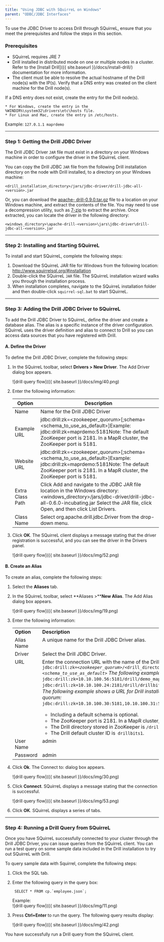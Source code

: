 ```yaml
---
title: "Using JDBC with SQuirreL on Windows"
parent: "ODBC/JDBC Interfaces"
---
```

To use the JDBC Driver to access Drill through SQuirreL, ensure that you meet the prerequisites and follow the steps in this section.
### Prerequisites

  * SQuirreL requires JRE 7
  * Drill installed in distributed mode on one or multiple nodes in a cluster. Refer to the [Install Drill]({{ site.baseurl }}/docs/install-drill/) documentation for more information.
  * The client must be able to resolve the actual hostname of the Drill node(s) with the IP(s). Verify that a DNS entry was created on the client machine for the Drill node(s).
     
If a DNS entry does not exist, create the entry for the Drill node(s).

    * For Windows, create the entry in the %WINDIR%\system32\drivers\etc\hosts file.
    * For Linux and Mac, create the entry in /etc/hosts.  
<drill-machine-IP> <drill-machine-hostname>
    Example: `127.0.1.1 maprdemo`

----------

### Step 1: Getting the Drill JDBC Driver

The Drill JDBC Driver `JAR` file must exist in a directory on your Windows
machine in order to configure the driver in the SQuirreL client.

You can copy the Drill JDBC `JAR` file from the following Drill installation
directory on the node with Drill installed, to a directory on your Windows
machine:

    <drill_installation_directory>/jars/jdbc-driver/drill-jdbc-all-<version>.jar

Or, you can download the [apache-
drill-0.9.0.tar.gz](http://apache.osuosl.org/drill/drill-0.9.0/apache-drill-0.9.0-src.tar.gz) file to a location on your Windows machine, and
extract the contents of the file. You may need to use a decompression utility,
such as [7-zip](http://www.7-zip.org/) to extract the archive. Once extracted,
you can locate the driver in the following directory:

    <windows_directory>\apache-drill-<version>\jars\jdbc-driver\drill-jdbc-all-<version>.jar

----------

### Step 2: Installing and Starting SQuirreL

To install and start SQuirreL, complete the following steps:

  1. Download the SQuirreL JAR file for Windows from the following location:  
<http://www.squirrelsql.org/#installation>
  2. Double-click the SQuirreL `JAR` file. The SQuirreL installation wizard walks you through the installation process.
  3. When installation completes, navigate to the SQuirreL installation folder and then double-click `squirrel-sql.bat` to start SQuirreL.

----------

### Step 3: Adding the Drill JDBC Driver to SQuirreL

To add the Drill JDBC Driver to SQuirreL, define the driver and create a
database alias. The alias is a specific instance of the driver configuration.
SQuirreL uses the driver definition and alias to connect to Drill so you can
access data sources that you have registered with Drill.

#### A. Define the Driver

To define the Drill JDBC Driver, complete the following steps:

1. In the SQuirreL toolbar, select **Drivers > New Driver**. The Add Driver dialog box appears.
  
    ![drill query flow]({{ site.baseurl }}/docs/img/40.png)

2. Enter the following information:

    | Option           | Description                                                                                                                                                                                                          |
    |------------------|----------------------------------------------------------------------------------------------------------------------------------------------------------------------------------------------------------------------|
    | Name             | Name for the Drill JDBC Driver                                                                                                                                                                                       |
    | Example URL      | jdbc:drill:zk=<zookeeper_quorum>[;schema=<schema_to_use_as_default>]Example: jdbc:drill:zk=maprdemo:5181Note: The default ZooKeeper port is 2181. In a MapR cluster, the ZooKeeper port is 5181.                     |
    | Website URL      | jdbc:drill:zk=<zookeeper_quorum>[;schema=<schema_to_use_as_default>]Example: jdbc:drill:zk=maprdemo:5181Note: The default ZooKeeper port is 2181. In a MapR cluster, the ZooKeeper port is 5181.                     |
    | Extra Class Path | Click Add and navigate to the JDBC JAR file location in the Windows directory:<windows_directory>/jars/jdbc-driver/drill-jdbc-all-0.6.0-incubating.jar Select the JAR file, click Open, and then click List Drivers. |
    | Class Name       | Select org.apache.drill.jdbc.Driver from the drop-down menu.                                                                                                                                                         |
  
3. Click **OK**. The SQuirreL client displays a message stating that the driver registration is successful, and you can see the driver in the Drivers panel.  

   ![drill query flow]({{ site.baseurl }}/docs/img/52.png)

#### B. Create an Alias

To create an alias, complete the following steps:

1. Select the **Aliases** tab.
2. In the SQuirreL toolbar, select **Aliases >****New Alias**. The Add Alias dialog box appears.
    
    ![drill query flow]({{ site.baseurl }}/docs/img/19.png)
    
3. Enter the following information:
  
     <table style='table-layout:fixed;width:100%'><tbody><tr>
     <td valign="top" width="10%"><strong>Option</strong></td>
     <td valign="top" style='width: 500px;'><strong>Description</strong></td>
     </tr>
     <tr>
     <td valign="top">Alias Name</td>
     <td valign="top">A unique name for the Drill JDBC Driver alias.</td>
     </tr>
     <tr>
     <td valign="top">Driver</td>
     <td valign="top">Select the Drill JDBC Driver.</td>
     </tr>
     <tr>
     <td valign="top">URL</td>
     <td valign="top">Enter the connection URL with the name of the Drill directory stored in ZooKeeper and the cluster ID:
       <code>jdbc:drill:zk=&lt;<em>zookeeper_quorum</em>&gt;/&lt;drill_directory_in_zookeeper&gt;/&lt;cluster_ID&gt;;schema=&lt;<em>schema_to_use_as_default</em>&gt;</code>
       <em>The following examples show URLs for Drill installed on a single node:</em><br />
       <span style="font-family: monospace;font-size: 14.0px;line-height: 1.4285715;background-color: transparent;">jdbc:drill:zk=10.10.100.56:5181/drill/demo_mapr_com-drillbits;schema=hive<br /></span>
       <span style="font-family: monospace;font-size: 14.0px;line-height: 1.4285715;background-color: transparent;">jdbc:drill:zk=10.10.100.24:2181/drill/drillbits1;schema=hive<br /> </span>
       <em>The following example shows a URL for Drill installed in distributed mode with a connection to a ZooKeeper quorum:</em>
       <span style="font-family: monospace;font-size: 14.0px;line-height: 1.4285715;background-color: transparent;">jdbc:drill:zk=10.10.100.30:5181,10.10.100.31:5181,10.10.100.32:5181/drill/drillbits1;schema=hive</span>
          <ul>
          <li>Including a default schema is optional.</li>
          <li>The ZooKeeper port is 2181. In a MapR cluster, the ZooKeeper port is 5181.</li>
          <li>The Drill directory stored in ZooKeeper is <code>/drill</code>.</li>
          <li>The Drill default cluster ID is<code> drillbits1</code>.</li>
          </ul>
     </td></tr><tr>
     <td valign="top">User Name</td>
     <td valign="top">admin</td>
     </tr>
     <tr>
     <td valign="top">Password</td>
     <td valign="top">admin</td>
     </tr></tbody></table>
4. Click **Ok**. The Connect to: dialog box appears.  

    ![drill query flow]({{ site.baseurl }}/docs/img/30.png)
   
5. Click **Connect**. SQuirreL displays a message stating that the connection is successful.
  
    ![drill query flow]({{ site.baseurl }}/docs/img/53.png)
     
6. Click **OK**. SQuirreL displays a series of tabs.

----------

### Step 4: Running a Drill Query from SQuirreL

Once you have SQuirreL successfully connected to your cluster through the
Drill JDBC Driver, you can issue queries from the SQuirreL client. You can run
a test query on some sample data included in the Drill installation to try out
SQuirreL with Drill.

To query sample data with Squirrel, complete the following steps:

1. Click the SQL tab.
2. Enter the following query in the query box:   
   
        SELECT * FROM cp.`employee.json`;
          
     Example:  
     ![drill query flow]({{ site.baseurl }}/docs/img/11.png)

3. Press **Ctrl+Enter** to run the query. The following query results display: 
  
     ![drill query flow]({{ site.baseurl }}/docs/img/42.png) 

You have successfully run a Drill query from the SQuirreL client.



